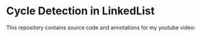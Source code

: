 # Cycle Detection in LinkedList
This repository contains source code and annotations for my youtube video: 

